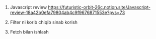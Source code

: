 
1. Javascript review
    https://futuristic-orbit-26c.notion.site/Javascript-review-18a42b0efa79804ab4c9f9676871553e?pvs=73

2. Filter ni korib chiqib sinab korish

3. Fetch bilan ishlash